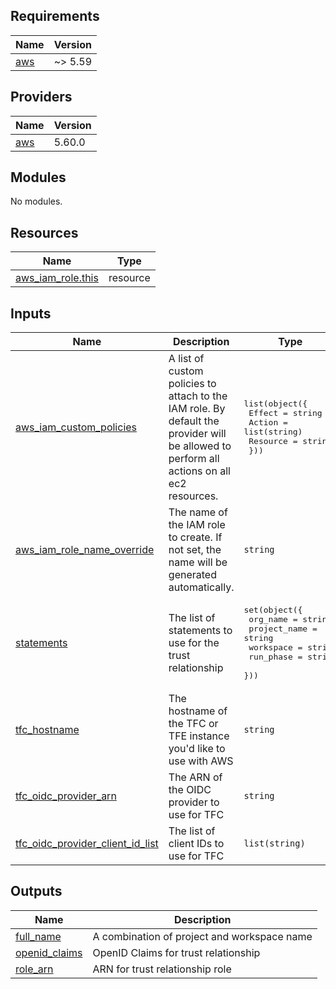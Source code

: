 <!-- BEGIN_TF_DOCS -->
## Requirements

| Name | Version |
|------|---------|
| <a name="requirement_aws"></a> [aws](#requirement\_aws) | ~> 5.59 |

## Providers

| Name | Version |
|------|---------|
| <a name="provider_aws"></a> [aws](#provider\_aws) | 5.60.0 |

## Modules

No modules.

## Resources

| Name | Type |
|------|------|
| [aws_iam_role.this](https://registry.terraform.io/providers/hashicorp/aws/latest/docs/resources/iam_role) | resource |

## Inputs

| Name | Description | Type | Default | Required |
|------|-------------|------|---------|:--------:|
| <a name="input_aws_iam_custom_policies"></a> [aws\_iam\_custom\_policies](#input\_aws\_iam\_custom\_policies) | A list of custom policies to attach to the IAM role. By default the provider will be allowed to perform all actions on all ec2 resources. | <pre>list(object({<br/>    Effect   = string<br/>    Action   = list(string)<br/>    Resource = string<br/>  }))</pre> | <pre>[<br/>  {<br/>    "Action": [<br/>      "ec2:*"<br/>    ],<br/>    "Effect": "Allow",<br/>    "Resource": "*"<br/>  }<br/>]</pre> | no |
| <a name="input_aws_iam_role_name_override"></a> [aws\_iam\_role\_name\_override](#input\_aws\_iam\_role\_name\_override) | The name of the IAM role to create. If not set, the name will be generated automatically. | `string` | `"terraform-cloud-dynamic-credentials"` | no |
| <a name="input_statements"></a> [statements](#input\_statements) | The list of statements to use for the trust relationship | <pre>set(object({<br/>    org_name     = string<br/>    project_name = string<br/>    workspace    = string<br/>    run_phase    = string<br/>  }))</pre> | n/a | yes |
| <a name="input_tfc_hostname"></a> [tfc\_hostname](#input\_tfc\_hostname) | The hostname of the TFC or TFE instance you'd like to use with AWS | `string` | `"app.terraform.io"` | no |
| <a name="input_tfc_oidc_provider_arn"></a> [tfc\_oidc\_provider\_arn](#input\_tfc\_oidc\_provider\_arn) | The ARN of the OIDC provider to use for TFC | `string` | n/a | yes |
| <a name="input_tfc_oidc_provider_client_id_list"></a> [tfc\_oidc\_provider\_client\_id\_list](#input\_tfc\_oidc\_provider\_client\_id\_list) | The list of client IDs to use for TFC | `list(string)` | n/a | yes |

## Outputs

| Name | Description |
|------|-------------|
| <a name="output_full_name"></a> [full\_name](#output\_full\_name) | A combination of project and workspace name |
| <a name="output_openid_claims"></a> [openid\_claims](#output\_openid\_claims) | OpenID Claims for trust relationship |
| <a name="output_role_arn"></a> [role\_arn](#output\_role\_arn) | ARN for trust relationship role |
<!-- END_TF_DOCS -->